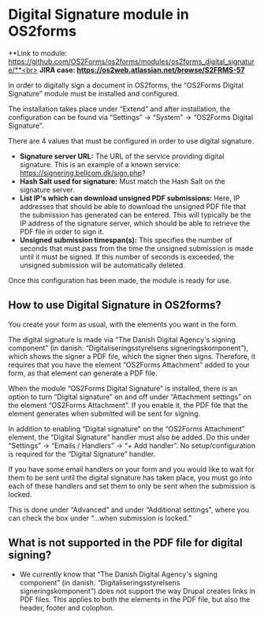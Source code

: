 # Digital Signature module in OS2forms

**Link to module: https://github.com/OS2Forms/os2forms/modules/os2forms_digital_signature/**<br>
**JIRA case: https://os2web.atlassian.net/browse/S2FRMS-57**

In order to digitally sign a document in OS2forms, the “OS2Forms Digital Signature” module must be installed and configured.

The installation takes place under “Extend” and after installation, the configuration can be found via “Settings” \-\> “System” \-\> “OS2Forms Digital Signature”.

There are 4 values ​​that must be configured in order to use digital signature.

* **Signature server URL:** The URL of the service providing digital signature. This is an example of a known service: https://signering.bellcom.dk/sign.php?  
* **Hash Salt used for signature:** Must match the Hash Salt on the signature server.  
* **List IP's which can download unsigned PDF submissions:** Here, IP addresses that should be able to download the unsigned PDF file that the submission has generated can be entered. This will typically be the IP address of the signature server, which should be able to retrieve the PDF file in order to sign it.  
* **Unsigned submission timespan(s):** This specifies the number of seconds that must pass from the time the unsigned submission is made until it must be signed. If this number of seconds is exceeded, the unsigned submission will be automatically deleted.

Once this configuration has been made, the module is ready for use.

## How to use Digital Signature in OS2forms?

You create your form as usual, with the elements you want in the form.

The digital signature is made via “The Danish Digital Agency's signing component” (in danish: “Digitaliseringsstyrelsens signeringskomponent”), which shows the signer a PDF file, which the signer then signs. Therefore, it requires that you have the element “OS2Forms Attachment” added to your form, as that element can generate a PDF file.

When the module “OS2Forms Digital Signature” is installed, there is an option to turn “Digital signature” on and off under “Attachment settings” on the element “OS2Forms Attachment”. If you enable it, the PDF file that the element generates when submitted will be sent for signing.

In addition to enabling “Digital signature” on the “OS2Forms Attachment” element, the “Digital Signature” handler must also be added. Do this under “Settings” \-\> “Emails / Handlers” \-\> “+ Add handler”. No setup/configuration is required for the “Digital Signature” handler.

If you have some email handlers on your form and you would like to wait for them to be sent until the digital signature has taken place, you must go into each of these handlers and set them to only be sent when the submission is locked.

This is done under “Advanced” and under “Additional settings”, where you can check the box under “…when submission is locked.”

## What is not supported in the PDF file for digital signing?

* We currently know that “The Danish Digital Agency's signing component” (in danish: “Digitaliseringsstyrelsens signeringskomponent”) does not support the way Drupal creates links in PDF files. This applies to both the elements in the PDF file, but also the header, footer and colophon.
